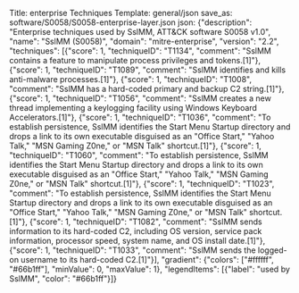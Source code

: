 Title: enterprise Techniques
Template: general/json
save_as: software/S0058/S0058-enterprise-layer.json
json: {"description": "Enterprise techniques used by SslMM, ATT&CK software S0058 v1.0", "name": "SslMM (S0058)", "domain": "mitre-enterprise", "version": "2.2", "techniques": [{"score": 1, "techniqueID": "T1134", "comment": "SslMM contains a feature to manipulate process privileges and tokens.[1]"}, {"score": 1, "techniqueID": "T1089", "comment": "SslMM identifies and kills anti-malware processes.[1]"}, {"score": 1, "techniqueID": "T1008", "comment": "SslMM has a hard-coded primary and backup C2 string.[1]"}, {"score": 1, "techniqueID": "T1056", "comment": "SslMM creates a new thread implementing a keylogging facility using Windows Keyboard Accelerators.[1]"}, {"score": 1, "techniqueID": "T1036", "comment": "To establish persistence, SslMM identifies the Start Menu Startup directory and drops a link to its own executable disguised as an \"Office Start,\" \"Yahoo Talk,\" \"MSN Gaming Z0ne,\" or \"MSN Talk\" shortcut.[1]"}, {"score": 1, "techniqueID": "T1060", "comment": "To establish persistence, SslMM identifies the Start Menu Startup directory and drops a link to its own executable disguised as an \"Office Start,\" \"Yahoo Talk,\" \"MSN Gaming Z0ne,\" or \"MSN Talk\" shortcut.[1]"}, {"score": 1, "techniqueID": "T1023", "comment": "To establish persistence, SslMM identifies the Start Menu Startup directory and drops a link to its own executable disguised as an \"Office Start,\" \"Yahoo Talk,\" \"MSN Gaming Z0ne,\" or \"MSN Talk\" shortcut.[1]"}, {"score": 1, "techniqueID": "T1082", "comment": "SslMM sends information to its hard-coded C2, including OS version, service pack information, processor speed, system name, and OS install date.[1]"}, {"score": 1, "techniqueID": "T1033", "comment": "SslMM sends the logged-on username to its hard-coded C2.[1]"}], "gradient": {"colors": ["#ffffff", "#66b1ff"], "minValue": 0, "maxValue": 1}, "legendItems": [{"label": "used by SslMM", "color": "#66b1ff"}]}